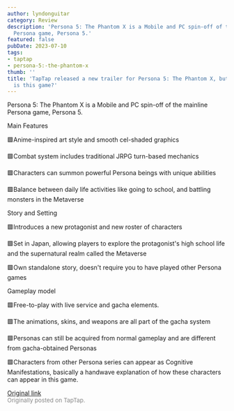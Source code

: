 ```yaml
---
author: lyndonguitar
category: Review
description: 'Persona 5: The Phantom X is a Mobile and PC spin-off of the mainline
  Persona game, Persona 5.'
featured: false
pubDate: 2023-07-10
tags:
- taptap
- persona-5:-the-phantom-x
thumb: ''
title: 'TapTap released a new trailer for Persona 5: The Phantom X, but what exactly
  is this game?'
---
```


Persona 5: The Phantom X is a Mobile and PC spin-off of the mainline Persona game, Persona 5.

Main Features

🟩Anime-inspired art style and smooth cel-shaded graphics

🟩Combat system includes traditional JRPG turn-based mechanics

🟩Characters can summon powerful Persona beings with unique abilities

🟩Balance between daily life activities like going to school, and battling monsters in the Metaverse

Story and Setting

🟩Introduces a new protagonist and new roster of characters

🟩Set in Japan, allowing players to explore the protagonist's high school life and the supernatural realm called the Metaverse

🟩Own standalone story, doesn't require you to have played other Persona games

Gameplay model

🟩Free-to-play with live service and gacha elements.

🟩The animations, skins, and weapons are all part of the gacha system

🟩Personas can still be acquired from normal gameplay and are different from gacha-obtained Personas

🟩Characters from other Persona series can appear as Cognitive Manifestations, basically a handwave explanation of how these characters can appear in this game.

[Original link](https://m.taptap.io/post/5979888?share_id=2db07dea1854&utm_medium=share&utm_source=discord)<br><span style="font-size: 0.95em; color: #888;">Originally posted on TapTap.</span>